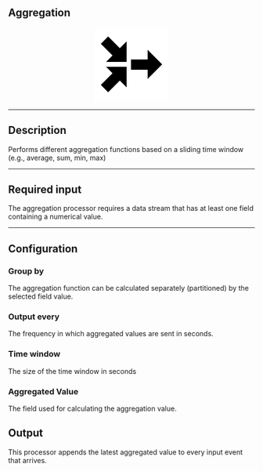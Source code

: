 <!--
  ~ Licensed to the Apache Software Foundation (ASF) under one or more
  ~ contributor license agreements.  See the NOTICE file distributed with
  ~ this work for additional information regarding copyright ownership.
  ~ The ASF licenses this file to You under the Apache License, Version 2.0
  ~ (the "License"); you may not use this file except in compliance with
  ~ the License.  You may obtain a copy of the License at
  ~
  ~    http://www.apache.org/licenses/LICENSE-2.0
  ~
  ~ Unless required by applicable law or agreed to in writing, software
  ~ distributed under the License is distributed on an "AS IS" BASIS,
  ~ WITHOUT WARRANTIES OR CONDITIONS OF ANY KIND, either express or implied.
  ~ See the License for the specific language governing permissions and
  ~ limitations under the License.
  ~
  -->

## Aggregation

<p align="center"> 
    <img src="icon.png" width="150px;" class="pe-image-documentation"/>
</p>

***

## Description

Performs different aggregation functions based on a sliding time window (e.g., average, sum, min, max)

***

## Required input

The aggregation processor requires a data stream that has at least one field containing a numerical value.

***

## Configuration

### Group by
The aggregation function can be calculated separately (partitioned) by the selected field value. 

### Output every
The frequency in which aggregated values are sent in seconds.

### Time window
The size of the time window in seconds

### Aggregated Value
The field used for calculating the aggregation value.

## Output

This processor appends the latest aggregated value to every input event that arrives.
